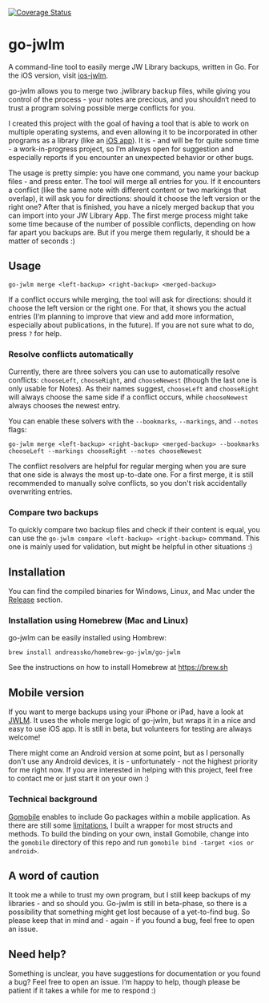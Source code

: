 [![Coverage
Status](https://coveralls.io/repos/github/AndreasSko/go-jwlm/badge.svg?branch=master)](https://coveralls.io/github/AndreasSko/go-jwlm?branch=master)

# go-jwlm
A command-line tool to easily merge JW Library backups, written in Go.
For the iOS version, visit [ios-jwlm](https://github.com/AndreasSko/ios-jwlm).

go-jwlm allows you to merge two .jwlibrary backup files, while giving you
control of the process - your notes are precious, and you shouldn‘t need to
trust a program solving possible merge conflicts for you.

I created this project with the goal of having a tool that is able to work on
multiple operating systems, and even allowing it to be incorporated in other
programs as a library (like an [iOS app](https://github.com/AndreasSko/ios-jwlm)). 
It is - and will be for
quite some time - a work-in-progress project, so I‘m always open for suggestion
and especially reports if you encounter an unexpected behavior or other bugs. 

The usage is pretty simple: you have one command, you name your backup files -
and press enter. The tool will merge all entries for you. If it encounters a
conflict (like the same note with different content or two markings that
overlap), it will ask you for directions: should it choose the left version or
the right one? After that is finished, you have a nicely merged backup that you
can import into your JW Library App. The first merge process might take some
time because of the number of possible conflicts, depending on how far apart you
backups are. But if you merge them regularly, it should be a matter of seconds
:) 

## Usage
```shell
go-jwlm merge <left-backup> <right-backup> <merged-backup>
```

If a conflict occurs while merging, the tool will ask for directions: should it
choose the left version or the right one. For that, it shows you the actual
entries (I‘m planning to improve that view and add more information, especially
about publications, in the future). If you are not sure what to do, press `?`
for help. 

### Resolve conflicts automatically
Currently, there are three solvers you can use to automatically resolve
conflicts: `chooseLeft`, `chooseRight`, and `chooseNewest` (though the last one
is only usable for Notes). As their names suggest, `chooseLeft` and
`chooseRight` will always choose the same side if a conflict occurs, while
`chooseNewest` always chooses the newest entry. 

You can enable these solvers with the `--bookmarks`, `--markings`, and
`--notes` flags:

```shell
go-jwlm merge <left-backup> <right-backup> <merged-backup> --bookmarks chooseLeft --markings chooseRight --notes chooseNewest
```

The conflict resolvers are helpful for regular merging when you are 
sure that one side is always the most up-to-date one. For a first merge, 
it is still recommended to manually solve conflicts, so you don't risk
accidentally overwriting entries.

### Compare two backups
To quickly compare two backup files and check if their content is equal,
you can use the `go-jwlm compare <left-backup> <right-backup>` command. 
This one is mainly used for validation, but might be helpful in other 
situations :)

## Installation 
You can find the compiled binaries for Windows, Linux, and Mac under the
[Release](https://github.com/AndreasSko/go-jwlm/releases) section. 

### Installation using Homebrew (Mac and Linux)
go-jwlm can be easily installed using Hombrew:
```shell
brew install andreassko/homebrew-go-jwlm/go-jwlm
```

See the instructions on how to install Homebrew at https://brew.sh

## Mobile version
If you want to merge backups using your iPhone or iPad, have a look at
[JWLM](https://github.com/AndreasSko/ios-jwlm). It uses the whole merge
logic of go-jwlm, but wraps it in a nice and easy to use iOS app. It is still
in beta, but volunteers for testing are always welcome! 

There might come an Android version at some point, but as I personally
don't use any Android devices, it is - unfortunately - not the highest
priority for me right now. If you are interested in helping with this
project, feel free to contact me or just start it on your own :)

### Technical background
[Gomobile](https://github.com/golang/go/wiki/Mobile) enables to 
include Go packages within a mobile application. As there are still some 
[limitations](https://pkg.go.dev/golang.org/x/mobile/cmd/gobind#hdr-Type_restrictions),
I built a wrapper for most structs and methods. To build the binding
on your own, install Gomobile, change into the `gomobile` directory
of this repo and run `gomobile bind -target <ios or android>`. 

## A word of caution 
It took me a while to trust my own program, but I still keep backups of my
libraries - and so should you. Go-jwlm is still in beta-phase, so there is a
possibility that something might get lost because of a yet-to-find bug. So
please keep that in mind and - again - if you found a bug, feel free to open an
issue. 

## Need help?
Something is unclear, you have suggestions for documentation or you found a bug?
Feel free to open an issue. I‘m happy to help, though please be patient if it
takes a while for me to respond :)
